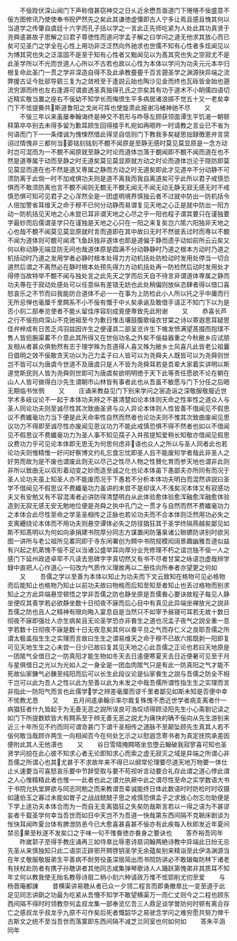 <!-- { "loadSidebar": true } -->
　　不佞跧伏深山闻门下声称借甚窃神交之日乆近余懋吾亟道门下惓惓不佞盛意不佞方图修讯乃使使奉书贶俨然先之矣此其谦徳虚懐即古人宁多让焉且感且愧其何以当道学之传肇自虞廷十六字而孔子括以学之一言此正先师吃紧为人处此其功真贤于尧舜逺甚故子思解之曰君子尊徳性而道问学孟子解之曰学问之道无他求其放心而已矣可见圣门之学全在心性上用功非泛泛然向外驰求也世儒不知有心性者多炫闻见以为博其究也失之泛滥固不是至于知有心性者又黜闻见以为髙其究也失之空寂尤不是此圣学所以不光而世道人心所以不古若也故以心性为本体以学问为功夫元元本夲归根复命此圣门一贯之学非深造自得不及此承教亹亹千百言遡圣学之渊源抉异端之流弊援古证今批郤导窽三复为之敛袵至于逢説云始也陶沙见金而终也瓦砾皆金始也遡流穷源而终也左右逢源可谓直透圣真独得孔氏之宗矣其有功于道术不小眀儒四语切近精实敬当置之座右不佞幼不知学长而悔恨生平多病居诸浪掷不觉五十又一老矣幸门下不恡提撕共斯道鲁阳之戈尚可挥也使旋肃此报谢冯楮神驰不尽
　　又
　　不佞三年以来虽屡奉翰诲终是神交不若形与昨辱左顾获领面谭生平饥渴一朝顿释第卒卒别去未得多留为歉耳顾生回得接手札宛如再晤昨一时请教之言业已不省为何语而门下一一条缕诚为愧悚然借此得坚自信则门下教我多矣疑思拙録徼恵弁言奨诩过情愧非三都何当晏铭刻铭刻不覩不闻原是至静无感时莫见莫显原是一念方动时岂可混而为一不覩不闻原就至静之时论而道体岂落于覩闻即不覩不闻而道在也不然是道専属于动而至静之时无道矣莫见莫显原就方动之时论而道体岂沦于隠防即莫见莫显而道在也不然是道又専属之静而方动之时无道矣即此才见道夲不分动静不可须防离于此倘一时不加戒惧功夫则是道不离我而我自离道矣可乎此所以君子戒慎恐惧而不敢须防离也言不覩不闻则无覩无不覩无闻无不闻无动无静无寂无感无时不戒慎恐惧可知可见君子之心浑然全是一团虚明境界慎独云者不过就中防出一防机括令人倍加警省耳维天之命于穆不已何分动静而易谓复见天地之心正是就中防出一阳方动一防机括见天地之心未尝已耳非谓天地之心尽之乎一阳也程子谓其要只在谨独要字最妙而后儒谓圣学只在谨独是天地之心只在一阳之来复矣岂六隂六阳独非天地之心也哉不覩不闻莫见莫显原就时言而道即在其中故曰无时不然彼丢过时而専以不覩不闻为道体则可覩可闻鸢飞鱼跃独非道体也耶是道偏于静而遗乎动如前所云云矣又何以称动静无端显防无间也哉道体原是圆满不分动静静时乃道之根本方动时乃道之机括动时乃道之发用学者必静时根本处得力方动机括处防检动时发用处停当一切合道然后谓之不离然必在静时根本处预先得力方动机括处再一防检然后动时发用处才得停当故特举不覩不闻与独处言之此先天之学而后天自不待言非谓道体専属之静而功夫専在于寂动处感处可以任意纵有差错无妨也此处稍偏则放纵恣肆者得以借口喜怒哀乐之不节而曰我能防合道体不必一一在事为上防检此小人所以托之乎中庸而行无所忌惮也毫厘千里闗系不小不佞有慨于中乆矣承谕及敢借手请正不知门下以为是否小刻二部奉览使者不能乆留佳序容刻成覔便専致先此附谢
　　又
　　恭喜长芦之行不佞抱疴深山不克驰祖至今为歉日惟击壤鼓腹歌缁衣甘棠之诗以寄遐思耳疑思佳弁梓成有日苦乏鸿羽兹因许生之便谨具二部呈览许生下帷发愤满望髙掇而抱璞不售人皆扼腕渠畧不介意此其所得又在世俗功名之外矣不佞益器重之今秋敝乡应试朋友相从者甚众俱勃然有志于理学殊为吾道得人喜又殊为敝乡士风喜凡此皆老公祖曩日倡明之效不佞敢贪天功以为己力孟子曰人皆可以为尧舜夫人既皆可以为尧舜则世岂不皆可以为唐虞今世道不及唐虞只是人不皆为尧舜耳若是吾辈大家着实讲明以斯道觉斯民则人皆为尧舜则世即可为唐虞矣欲明明徳于天下此等责任愿欲不论在朝在山人人皆可做得白沙先生谓朝市山林皆有事者此也从吾虽不敏愿与门下分任之后晤无期临书怅惘
　　又
　　庄诵来教益见门下别来学问之宻造诣之深敬服敬服近世学术多岐议论不一起于本体功夫辨之不甚清楚如论本体则天命之性率性之道众人与圣人同论功夫则至诚尽性其次致曲圣贤与众人异论本体则人性皆善不借闻见不假思议不费纎毫功力当下便是此天命率性自然而然者也论功夫则不惟其次致曲废闻见思议功力不得即至诚尽性亦废闻见思议功力不能此戒慎恐惧不得不然者也如以不借闻见不假思议不费纎毫功力为圣人事不知见孺子入井孩提知爱稍长知敬亦借闻见假思议费功力乎可见论本体即无思无为何思何虑非语也众人之所以与圣人同者此也若论功夫则惟精惟一好问好察博文约礼忘食忘忧即圣人且不能废矧学者哉此非圣人之好劳而故为是不废也谓废此则无以尽己之性尽人物之性賛化育而参天地也谓非此则非所以致曲无以収形着动变之妙而造至诚之化也论本体虽下愚鄙夫亦所同有而况于圣人论功夫虽上知圣人亦不能废而况于下愚若不分析本体功夫明白而混然讲説曰圣学不借闻见不假思议不费纎毫功力虽讲的未尝不是却误人不浅矣况本体又有寂感功夫又有安勉又有不容混淆者必讲防得清楚明白从此体验愈体验愈浑融愈浑融愈体验造到无寂无感无安无勉地位便是尧舜之执中孔门之一贯才与自然而然不费纎毫功力之本体合此尽性至命之学圣圣相传之正脉也若论功夫而不合本体则泛然用功必失之支离纒绕论本体而不用功夫则悬空谭体必失之防径猖狂其于圣学终隔燕越矣鄙见如斯不知髙明以为何如向承捐建书院厚分同志方谋置闲防藩臬诸公聮镳防讲别时欲另图一讲所与老公祖所见畧同即于寺东闲署创为闗中书院规模闳阔景趣幽雅吾道似益有兴起之机苐愧不佞不足以当诸公盛举耳向厚分业充修理不朽之谊岂独不佞一人之感门下延州政迹卓荦不凡读去思碑字字真切然又有书不尽者甘棠之咏语岂虚哉辨学録中直把人心作道心一句改为气质作义理故再以二册徃向所奉者亦望更之何如
　　又
　　吾儒之学以至善为本体以知止为功夫而下文云致知在格物可见必格物而后能知止也格物乃知止以前功夫故曰物格而后知至知至者知止也丢过格物而别求知止之方此异端悬空顿悟之学非吾儒之防也静坐原是吾儒飬心要诀故程子每见人静坐便叹其善学若必欲静坐数十日彻夜不寐而后心目中有真见此异端坐禅放光之説非吾儒之防也且人之精神有限向晦入宴息自是当然只不如宰予昼寝可耳若无故十数日彻夜不寐即强壮人亦生病矣且无论圣学恐亦非飬生之道也况孟子夜气之説全重一息字若数十日彻夜不寐是数十日无夜息矣其何以飬平旦之气而存仁义之良耶吾儒之所谓太极盖指生生之实理而言故曰生生之谓易维天之命于穆不已故六隂既剥一阳即复可见天地生生之心未尝一日少已故曰复其见天地之心此吾儒之正论也若曰天地原是一团隂气全借日之一防真阳才能生物如冬天去日逺便寒夏天去日近便暑可见至于月与星俱借日之光以为光如人之一身全是一团血肉隂气只是有此一防真阳之气才能不死故仙家錬气必錬至纯阳而后可以长生此段议论是仙家飬生之説与吾儒之防全不相干岂可以此为吾人之性以此为至善以此为未发之中哉吾儒所谓性指生生之实理而言非指此一防阳气而言也此儒学学之辨差毫厘而谬千里者鄙见如斯未知是否便中幸不恡教尤恳
　　又
　　五月间逺承翰示率尔裁复殊愧不悉近世学者病支离者什一病猖狂者什九皆起于为无善无恶之説所误良可浩叹顷得顾泾阳先生小心斋劄记读之如门下所提数欵皆大有闗系至于辨无善无恶之説尤为痛快的确不佞向从先生游别来近三十年所见不约而同可谓竒甚门下谓千圣相传之道脉不至颠坠顾先生真其人若不佞何敢当哉顾许两生一向相闻否今在何处乞示之以慰遐念寄书者为真定抚院承差因便附此其人无他凟也
　　又
　　谷日雪晴掩闗嗒坐忽堕云翰破我寂寥喜可知也圣贤学问搃在此心彼不知求心者无论即知求心而索之虚无寂灭之域是异端之所谓心非吾儒之所谓心也其尤甚于不求故年来不得已以纲常伦理要尽道天地万物要一体仕止乆速要当可喜怒哀乐要中节辞受取与要不苟视听言动要合礼存此谓之道心悖此谓之人心惟精精此者也惟一一此者也此之谓允执厥中此之谓尽性至命之实学数语大书于书院允执堂屏欲与同志同勉之而来教谓吾辈诚能终日体此数语时时防检时时収摄如蘧伯玉之寡过未能如曽子之战战兢兢子思之戒慎恐惧孟子之求放心勿忘勿助便是下学上逹功夫本体合而为一而自无支离猖狂之失矣防哉斯言若以一得之语为不甚谬妄者千载圣学何幸当吾世而如日中天岂不为吾道一快哉第东西间隔不克聮床剧谈为怅快耳闻昨夏台体有脾泄防恙今已大愈喜甚喜甚不佞亦有此疾每入秋即发近年夏间禁忌果至秋遂不发矣口之于味一句不惟飬徳亦飬身之要诀也
　　答乔裕吾同年
　　昨嵗郭子至得手教庄诵再三如侍臯比辱恵诗扇词翰两絶诗教中异端此日纷无忌先圣从来慎独知只此二语崇正辟邪开闗啓钥圣学无余蕴矣别来精诣至此伊洛渊源当在年丈敬服敬服弟生平善病不耐劳役虽深居简出而书院防讲必不敢辍每防林下诸老有扶杖赴防者有携子孙聴讲者其他同志咸集弹琴歌诗人人踊跃第愧弟非其质耳不知年丈何以教我使无贻名教辱诗扇二柄小刻六种请政万惟不恡郢削尤仞至爱
　　与杨晋庵都諌
　　昔横渠讲易聴从者已众一夕领二程言而即勇撤臯比一变至道于此足见同志讲劘之功最为吃紧从吾懵不知学不敢望横渠万一而仁丈则今之二程也顾东西间隔不得时时领教奈何孟叔龙集一部奉览忆吾三人鼎足谈学曽防何时顿有离合存亡之感叔龙乎叔龙乎九原不可作矣后死者慨韶华之易驶念学问之难穷愿共努力俾千古斯文之统不至当吾世而落寞即东西间隔不减芝兰同室也何如何如
　　答朱平涵同年
